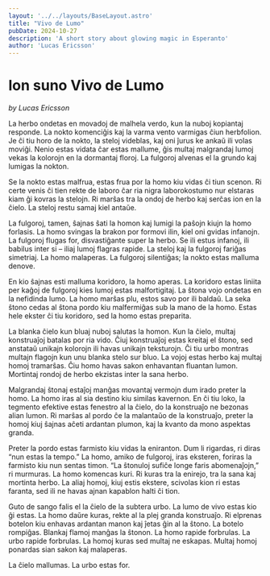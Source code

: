 ```yaml
---
layout: '../../layouts/BaseLayout.astro'
title: "Vivo de Lumo"
pubDate: 2024-10-27
description: 'A short story about glowing magic in Esperanto'
author: 'Lucas Ericsson'
---
```


<h1><span class="tokipona" lang="tok">lon suno</span> Vivo de Lumo</h1>

*by Lucas Ericsson*

<section lang="eo">

La herbo ondetas en movadoj de malhela verdo, kun la nuboj kopiantaj responde. La nokto komenciĝis kaj la varma vento varmigas ĉiun herbfolion. Je ĉi tiu horo de la nokto, la steloj videblas, kaj oni ĵurus ke ankaŭ ili volas moviĝi. Nenio estas vidata ĉar estas mallume, ĝis multaj malgrandaj lumoj vekas la kolorojn en la dormantaj floroj. La fulgoroj alvenas el la grundo kaj lumigas la nokton. 

Se la nokto estas malfrua, estas frua por la homo kiu vidas ĉi tiun scenon. Ri certe venis ĉi tien rekte de laboro ĉar ria nigra laborokostumo nur elstaras kiam ĝi kovras la stelojn. Ri marŝas tra la ondoj de herbo kaj serĉas ion en la ĉielo. La steloj restu samaj kiel antaŭe. 

La fulgoroj, tamen, ŝajnas ŝati la homon kaj lumigi la paŝojn kiujn la homo forlasis. La homo svingas la brakon por formovi ilin, kiel oni gvidas infanojn. La fulgoroj flugas for, disvastiĝante super la herbo. Se ili estus infanoj, ili babilus inter si – iliaj lumoj flagras rapide. La steloj kaj la fulgoroj fariĝas simetriaj. La homo malaperas. La fulgoroj silentiĝas; la nokto estas malluma denove.

En kio ŝajnas esti malluma koridoro, la homo aperas. La koridoro estas liniita per kaĝoj de fulgoroj kies lumoj estas malfortigitaj. La ŝtona vojo ondetas en la nefidinda lumo. La homo marŝas plu, estos savo por ili baldaŭ. La seka ŝtono cedas al ŝtona pordo kiu malfermiĝas sub la mano de la homo. Estas hele ekster ĉi tiu koridoro, sed la homo estas preparita. 

La blanka ĉielo kun bluaj nuboj salutas la homon. Kun la ĉielo, multaj konstruaĵoj batalas por ria vido. Ĉiuj konstruaĵoj estas kreitaj el ŝtono, sed anstataŭ unikajn kolorojn ili havas unikajn teksturojn. Ĉi tiu urbo montras multajn flagojn kun unu blanka stelo sur bluo. La vojoj estas herbo kaj multaj homoj tramarŝas. Ĉiu homo havas sakon enhavantan fluantan lumon. Mortintaj rondoj de herbo ekzistas inter la sana herbo.

Malgrandaj ŝtonaj estaĵoj manĝas movantaj vermojn dum irado preter la homo. La homo iras al sia destino kiu similas kavernon. En ĉi tiu loko, la tegmento efektive estas fenestro al la ĉielo, do la konstruaĵo ne bezonas alian lumon. Ri marŝas al pordo ĉe la malantaŭo de la konstruaĵo, preter la homoj kiuj ŝajnas aĉeti ardantan plumon, kaj la kvanto da mono aspektas granda. 

Preter la pordo estas farmisto kiu vidas la eniranton. Dum li rigardas, ri diras “nun estas la tempo.” La homo, amiko de fulgoroj, iras eksteren, foriras la farmisto kiu nun sentas timon. “La ŝtonuloj sufiĉe longe faris abomenaĵojn,” ri murmuras. La homo komencas kuri. Ri kuras tra la enirejo, tra la sana kaj mortinta herbo. La aliaj homoj, kiuj estis ekstere, scivolas kion ri estas faranta, sed ili ne havas ajnan kapablon halti ĉi tion. 

Guto de sango falis el la ĉielo de la subtera urbo. La lumo de vivo estas kio ĝi estas. La homo daŭre kuras, rekte al la plej granda konstruaĵo. Ri elprenas botelon kiu enhavas ardantan manon kaj ĵetas ĝin al la ŝtono. La botelo rompiĝas. Blankaj flamoj manĝas la ŝtonon. La homo rapide forbrulas. La urbo rapide forbrulas. La homoj kuras sed multaj ne eskapas. Multaj homoj ponardas sian sakon kaj malaperas. 

La ĉielo mallumas. La urbo estas for.

</section>